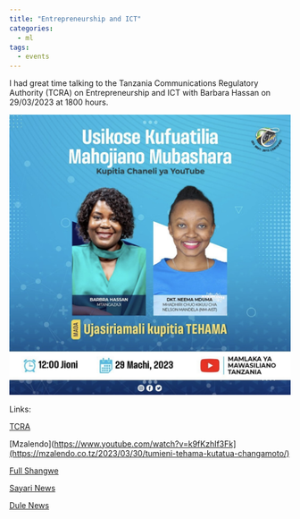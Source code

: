 ```yaml
---
title: "Entrepreneurship and ICT"
categories:
  - ml
tags:
  - events
---
```

I had great time talking to the Tanzania Communications Regulatory Authority (TCRA) on Entrepreneurship and ICT with Barbara Hassan on 29/03/2023 at 1800 hours.

<img src="/assets/images/tcra.jpg" class="align-center" alt="">  

Links:



[TCRA](https://www.youtube.com/watch?v=k9fKzhIf3Fk)

[Mzalendo](https://www.youtube.com/watch?v=k9fKzhIf3Fk](https://mzalendo.co.tz/2023/03/30/tumieni-tehama-kutatua-changamoto/)

[Full Shangwe](https://fullshangweblog.co.tz/2023/03/30/tumieni-tehama-kutatua-changamoto/)

[Sayari News](https://www.sayarinews.co.tz/2023/03/tumieni-tehama-kutatua-changamoto.html)

[Dule News](https://www.dulenews.com/2023/03/tumieni-tehama-kutatua-changamoto.html?m=1)
